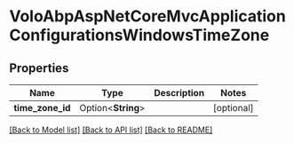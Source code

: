 # VoloAbpAspNetCoreMvcApplicationConfigurationsWindowsTimeZone

## Properties

Name | Type | Description | Notes
------------ | ------------- | ------------- | -------------
**time_zone_id** | Option<**String**> |  | [optional]

[[Back to Model list]](../README.md#documentation-for-models) [[Back to API list]](../README.md#documentation-for-api-endpoints) [[Back to README]](../README.md)


